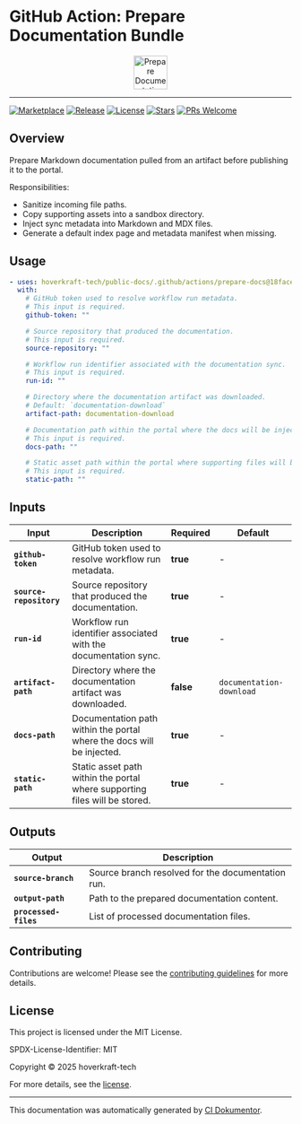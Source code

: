 <!-- header:start -->

# GitHub Action: Prepare Documentation Bundle

<div align="center">
  <img src="https://opengraph.githubassets.com/aa4934c4ab4bf1a3b805599e605e105650e101098ed77c4a5953dedf4b8cd628/hoverkraft-tech/public-docs" width="60px" align="center" alt="Prepare Documentation Bundle" />
</div>

---

<!-- header:end -->
<!-- badges:start -->

[![Marketplace](https://img.shields.io/badge/Marketplace-prepare--documentation--bundle-blue?logo=github-actions)](https://github.com/marketplace/actions/prepare-documentation-bundle)
[![Release](https://img.shields.io/github/v/release/hoverkraft-tech/public-docs)](https://github.com/hoverkraft-tech/public-docs/releases)
[![License](https://img.shields.io/github/license/hoverkraft-tech/public-docs)](http://choosealicense.com/licenses/mit/)
[![Stars](https://img.shields.io/github/stars/hoverkraft-tech/public-docs?style=social)](https://img.shields.io/github/stars/hoverkraft-tech/public-docs?style=social)
[![PRs Welcome](https://img.shields.io/badge/PRs-welcome-brightgreen.svg)](https://github.com/hoverkraft-tech/public-docs/blob/main/CONTRIBUTING.md)

<!-- badges:end -->
<!-- overview:start -->

## Overview

Prepare Markdown documentation pulled from an artifact before publishing it to the portal.

Responsibilities:

- Sanitize incoming file paths.
- Copy supporting assets into a sandbox directory.
- Inject sync metadata into Markdown and MDX files.
- Generate a default index page and metadata manifest when missing.

<!-- overview:end -->
<!-- usage:start -->

## Usage

```yaml
- uses: hoverkraft-tech/public-docs/.github/actions/prepare-docs@18facec04f2945f4d66d510e8a06568497b73c54 # 0.1.0
  with:
    # GitHub token used to resolve workflow run metadata.
    # This input is required.
    github-token: ""

    # Source repository that produced the documentation.
    # This input is required.
    source-repository: ""

    # Workflow run identifier associated with the documentation sync.
    # This input is required.
    run-id: ""

    # Directory where the documentation artifact was downloaded.
    # Default: `documentation-download`
    artifact-path: documentation-download

    # Documentation path within the portal where the docs will be injected.
    # This input is required.
    docs-path: ""

    # Static asset path within the portal where supporting files will be stored.
    # This input is required.
    static-path: ""
```

<!-- usage:end -->
<!-- inputs:start -->

## Inputs

| **Input**               | **Description**                                                            | **Required** | **Default**              |
| ----------------------- | -------------------------------------------------------------------------- | ------------ | ------------------------ |
| **`github-token`**      | GitHub token used to resolve workflow run metadata.                        | **true**     | -                        |
| **`source-repository`** | Source repository that produced the documentation.                         | **true**     | -                        |
| **`run-id`**            | Workflow run identifier associated with the documentation sync.            | **true**     | -                        |
| **`artifact-path`**     | Directory where the documentation artifact was downloaded.                 | **false**    | `documentation-download` |
| **`docs-path`**         | Documentation path within the portal where the docs will be injected.      | **true**     | -                        |
| **`static-path`**       | Static asset path within the portal where supporting files will be stored. | **true**     | -                        |

<!-- inputs:end -->
<!-- secrets:start -->
<!-- secrets:end -->
<!-- outputs:start -->

## Outputs

| **Output**            | **Description**                                   |
| --------------------- | ------------------------------------------------- |
| **`source-branch`**   | Source branch resolved for the documentation run. |
| **`output-path`**     | Path to the prepared documentation content.       |
| **`processed-files`** | List of processed documentation files.            |

<!-- outputs:end -->
<!-- examples:start -->
<!-- examples:end -->
<!-- contributing:start -->

## Contributing

Contributions are welcome! Please see the [contributing guidelines](https://github.com/hoverkraft-tech/public-docs/blob/main/CONTRIBUTING.md) for more details.

<!-- contributing:end -->
<!-- security:start -->
<!-- security:end -->
<!-- license:start -->

## License

This project is licensed under the MIT License.

SPDX-License-Identifier: MIT

Copyright © 2025 hoverkraft-tech

For more details, see the [license](http://choosealicense.com/licenses/mit/).

<!-- license:end -->
<!-- generated:start -->

---

This documentation was automatically generated by [CI Dokumentor](https://github.com/hoverkraft-tech/ci-dokumentor).

<!-- generated:end -->
